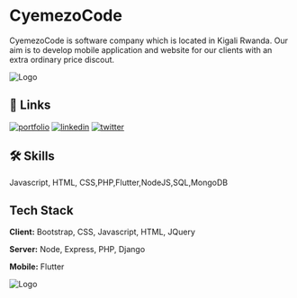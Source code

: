 
# CyemezoCode

CyemezoCode is software company which is located in Kigali Rwanda.
Our aim is to develop mobile application and website for our clients with an extra ordinary price discout.



![Logo](https://cyemezocode.com/assets/images/cover.jpg)



## 🔗 Links
[![portfolio](https://img.shields.io/badge/my_portfolio-000?style=for-the-badge&logo=ko-fi&logoColor=white)](https://cyemezocode.com/)
[![linkedin](https://img.shields.io/badge/linkedin-0A66C2?style=for-the-badge&logo=linkedin&logoColor=white)](https://www.linkedin.com/in/cyemezocode/)
[![twitter](https://img.shields.io/badge/twitter-1DA1F2?style=for-the-badge&logo=twitter&logoColor=white)](https://twitter.com/cyemezo)


## 🛠 Skills
Javascript, HTML, CSS,PHP,Flutter,NodeJS,SQL,MongoDB


## Tech Stack

**Client:** Bootstrap, CSS, Javascript, HTML, JQuery

**Server:** Node, Express, PHP, Django

**Mobile:** Flutter



![Logo](https://cyemezocode.com/assets/images/footer.jpg)

